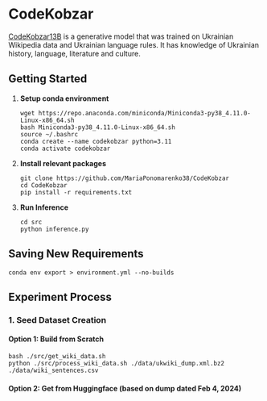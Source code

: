 # CodeKobzar

<a href="https://huggingface.co/ponoma16/KodKobzar13B">CodeKobzar13B</a> is a generative model that was trained on Ukrainian Wikipedia data and Ukrainian language rules. It has knowledge of Ukrainian history, language, literature and culture.

## Getting Started

1. **Setup conda environment**

   ```shell
   wget https://repo.anaconda.com/miniconda/Miniconda3-py38_4.11.0-Linux-x86_64.sh
   bash Miniconda3-py38_4.11.0-Linux-x86_64.sh
   source ~/.bashrc
   conda create --name codekobzar python=3.11
   conda activate codekobzar
   ```

2. **Install relevant packages**

   ```shell
   git clone https://github.com/MariaPonomarenko38/CodeKobzar
   cd CodeKobzar
   pip install -r requirements.txt
   ```

3. **Run Inference**

   ```shell
   cd src
   python inference.py
   ```

## Saving New Requirements

```shell
conda env export > environment.yml --no-builds
```

## Experiment Process

### 1. Seed Dataset Creation

#### Option 1: Build from Scratch

```shell
bash ./src/get_wiki_data.sh
python ./src/process_wiki_data.sh ./data/ukwiki_dump.xml.bz2 ./data/wiki_sentences.csv
```

#### Option 2: Get from Huggingface (based on dump dated Feb 4, 2024)
